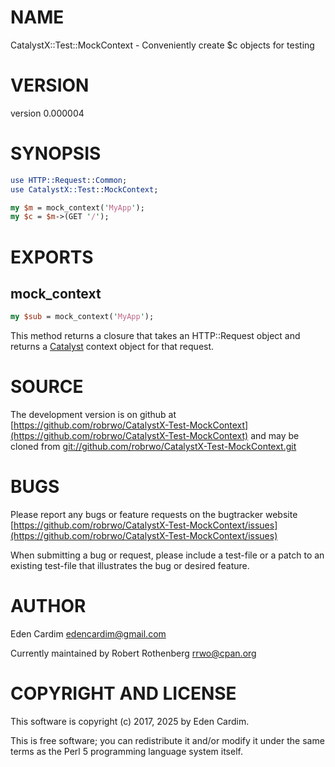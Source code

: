 # NAME

CatalystX::Test::MockContext - Conveniently create $c objects for testing

# VERSION

version 0.000004

# SYNOPSIS

```perl
use HTTP::Request::Common;
use CatalystX::Test::MockContext;

my $m = mock_context('MyApp');
my $c = $m->(GET '/');
```

# EXPORTS

## mock\_context

```perl
my $sub = mock_context('MyApp');
```

This method returns a closure that takes an HTTP::Request object and returns a
[Catalyst](https://metacpan.org/pod/Catalyst) context object for that request.

# SOURCE

The development version is on github at [https://github.com/robrwo/CatalystX-Test-MockContext](https://github.com/robrwo/CatalystX-Test-MockContext)
and may be cloned from [git://github.com/robrwo/CatalystX-Test-MockContext.git](git://github.com/robrwo/CatalystX-Test-MockContext.git)

# BUGS

Please report any bugs or feature requests on the bugtracker website
[https://github.com/robrwo/CatalystX-Test-MockContext/issues](https://github.com/robrwo/CatalystX-Test-MockContext/issues)

When submitting a bug or request, please include a test-file or a
patch to an existing test-file that illustrates the bug or desired
feature.

# AUTHOR

Eden Cardim <edencardim@gmail.com>

Currently maintained by Robert Rothenberg <rrwo@cpan.org>

# COPYRIGHT AND LICENSE

This software is copyright (c) 2017, 2025 by Eden Cardim.

This is free software; you can redistribute it and/or modify it under
the same terms as the Perl 5 programming language system itself.
